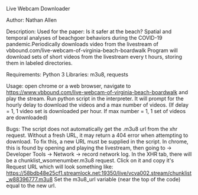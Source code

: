 Live Webcam Downloader

Author: Nathan Allen

Description: Used for the paper: Is it safer at the beach? Spatial and temporal analyses of beachgoer behaviors during the COVID-19 pandemic.Periodically downloads video from the livestream of 
             vbbound.com/live-webcam-of-virginia-beach-boardwalk
             Program will download sets of short videos from the livestream every t hours, storing them in labeled directories.

Requirements: 
Python 3
Libraries: m3u8, requests
                                                                           

Usage: open chrome or a web browser, navigate to https://www.vbbound.com/live-webcam-of-virginia-beach-boardwalk and play the stream.
       Run python script in the interpreter.
       It will prompt for the hourly delay to download the videos and a max number of videos. 
       (If delay = 1, 1 video set is downloaded per hour. If max number = 1, 1 set of videos are downloaded)

Bugs: The script does not automatically get the .m3u8 url from the xhr request. Without a fresh URL, it may return a 404 error when attempting to download.
To fix this, a new URL must be supplied in the script. In chrome, this is found by opening and playing the livestream, then going to -> Developer Tools -> Network -> record network log.
In the XHR tab, there will be a chunklist_wsomenumber.m3u8 request. Click on it and copy it's Request URL which will look something like: https://58bdb48e25cf1.streamlock.net:19350/live/vcva002.stream/chunklist_w88396777.m3u8
Set the m3u8_url variable (near the top of the code) equal to the new url.
